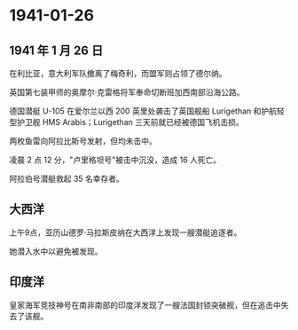 # 1941-01-26

## 1941 年 1 月 26 日

在利比亚，意大利军队撤离了梅奇利，而盟军则占领了德尔纳。

英国第七装甲师的奥摩尔·克雷格将军奉命切断班加西南部沿海公路。

德国潜艇 U-105 在爱尔兰以西 200 英里处袭击了英国舰船 Lurigethan
和护航轻型护卫舰 HMS Arabis；Lurigethan 三天前就已经被德国飞机击损。

两枚鱼雷向阿拉比斯号发射，但均未击中。

凌晨 2 点 12 分，"卢里格坦号"被击中沉没，造成 16 人死亡。

阿拉伯号潜艇救起 35 名幸存者。

## 大西洋

上午9点，亚历山德罗·马拉斯皮纳在大西洋上发现一艘潜艇追逐者。

她潜入水中以避免被发现。

## 印度洋

皇家海军竞技神号在南非南部的印度洋发现了一艘法国封锁突破舰，但在追击中失去了该舰。

